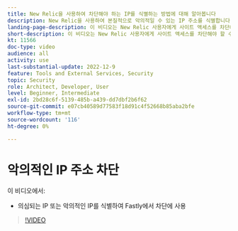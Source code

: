 ```yaml
---
title: New Relic을 사용하여 차단해야 하는 IP를 식별하는 방법에 대해 알아봅니다
description: New Relic을 사용하여 본질적으로 악의적일 수 있는 IP 주소를 식별합니다.  IP가 결정되면 Fastly에서 이를 사용하여 애플리케이션에 액세스하지 못하도록 차단합니다
landing-page-description: 이 비디오는 New Relic 사용자에게 사이트 액세스를 차단해야 할 수 있는 잠재적인 IP 주소를 찾는 방법을 알려 줍니다.
short-description: 이 비디오는 New Relic 사용자에게 사이트 액세스를 차단해야 할 수 있는 잠재적인 IP 주소를 찾는 방법을 알려 줍니다.
kt: 11566
doc-type: video
audience: all
activity: use
last-substantial-update: 2022-12-9
feature: Tools and External Services, Security
topic: Security
role: Architect, Developer, User
level: Beginner, Intermediate
exl-id: 2bd28c6f-5139-485b-a439-dd7dbf2b6f62
source-git-commit: e07cb40589d77583f18d91c4f52668b85aba2bfe
workflow-type: tm+mt
source-wordcount: '116'
ht-degree: 0%

---
```


# 악의적인 IP 주소 차단

이 비디오에서:

- 의심되는 IP 또는 악의적인 IP를 식별하여 Fastly&#x200B;에서 차단에 사용

>[!VIDEO](https://video.tv.adobe.com/v/3417130?quality=12&learn=on&captions=kor)
